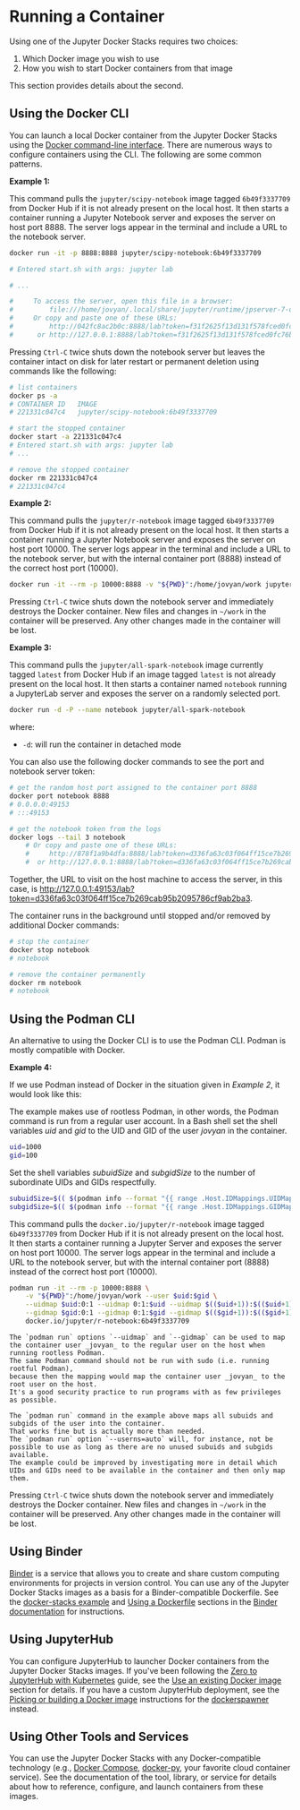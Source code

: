 # Running a Container

Using one of the Jupyter Docker Stacks requires two choices:

1. Which Docker image you wish to use
2. How you wish to start Docker containers from that image

This section provides details about the second.

## Using the Docker CLI

You can launch a local Docker container from the Jupyter Docker Stacks using the [Docker command-line interface](https://docs.docker.com/engine/reference/commandline/cli/).
There are numerous ways to configure containers using the CLI.
The following are some common patterns.

**Example 1:**

This command pulls the `jupyter/scipy-notebook` image tagged `6b49f3337709` from Docker Hub if it is not already present on the local host.
It then starts a container running a Jupyter Notebook server and exposes the server on host port 8888.
The server logs appear in the terminal and include a URL to the notebook server.

```bash
docker run -it -p 8888:8888 jupyter/scipy-notebook:6b49f3337709

# Entered start.sh with args: jupyter lab

# ...

#     To access the server, open this file in a browser:
#         file:///home/jovyan/.local/share/jupyter/runtime/jpserver-7-open.html
#     Or copy and paste one of these URLs:
#         http://042fc8ac2b0c:8888/lab?token=f31f2625f13d131f578fced0fc76b81d10f6c629e92c7099
#      or http://127.0.0.1:8888/lab?token=f31f2625f13d131f578fced0fc76b81d10f6c629e92c7099
```

Pressing `Ctrl-C` twice shuts down the notebook server but leaves the container intact on disk for later restart or permanent deletion using commands like the following:

```bash
# list containers
docker ps -a
# CONTAINER ID   IMAGE                                                 COMMAND                  CREATED          STATUS                     PORTS     NAMES
# 221331c047c4   jupyter/scipy-notebook:6b49f3337709                   "tini -g -- start-no…"   11 seconds ago   Exited (0) 8 seconds ago             cranky_benz

# start the stopped container
docker start -a 221331c047c4
# Entered start.sh with args: jupyter lab
# ...

# remove the stopped container
docker rm 221331c047c4
# 221331c047c4
```

**Example 2:**

This command pulls the `jupyter/r-notebook` image tagged `6b49f3337709` from Docker Hub if it is not already present on the local host.
It then starts a container running a Jupyter Notebook server and exposes the server on host port 10000.
The server logs appear in the terminal and include a URL to the notebook server, but with the internal container port (8888) instead of the correct host port (10000).

```bash
docker run -it --rm -p 10000:8888 -v "${PWD}":/home/jovyan/work jupyter/r-notebook:6b49f3337709
```

Pressing `Ctrl-C` twice shuts down the notebook server and immediately destroys the Docker container.
New files and changes in `~/work` in the container will be preserved.
Any other changes made in the container will be lost.

**Example 3:**

This command pulls the `jupyter/all-spark-notebook` image currently tagged `latest` from Docker Hub if an image tagged `latest` is not already present on the local host.
It then starts a container named `notebook` running a JupyterLab server and exposes the server on a randomly selected port.

```bash
docker run -d -P --name notebook jupyter/all-spark-notebook
```

where:

- `-d`: will run the container in detached mode

You can also use the following docker commands to see the port and notebook server token:

```bash
# get the random host port assigned to the container port 8888
docker port notebook 8888
# 0.0.0.0:49153
# :::49153

# get the notebook token from the logs
docker logs --tail 3 notebook
    # Or copy and paste one of these URLs:
    #     http://878f1a9b4dfa:8888/lab?token=d336fa63c03f064ff15ce7b269cab95b2095786cf9ab2ba3
    #  or http://127.0.0.1:8888/lab?token=d336fa63c03f064ff15ce7b269cab95b2095786cf9ab2ba3
```

Together, the URL to visit on the host machine to access the server, in this case, is <http://127.0.0.1:49153/lab?token=d336fa63c03f064ff15ce7b269cab95b2095786cf9ab2ba3>.

The container runs in the background until stopped and/or removed by additional Docker commands:

```bash
# stop the container
docker stop notebook
# notebook

# remove the container permanently
docker rm notebook
# notebook
```

## Using the Podman CLI

An alternative to using the Docker CLI is to use the Podman CLI. Podman is mostly compatible with Docker.

**Example 4:**

If we use Podman instead of Docker in the situation given in _Example 2_, it would look like this:

The example makes use of rootless Podman, in other words, the Podman command is run from a regular user account.
In a Bash shell set the shell variables _uid_ and _gid_ to the UID and GID of the user _jovyan_ in the container.

```bash
uid=1000
gid=100
```

Set the shell variables _subuidSize_ and _subgidSize_ to the number of subordinate UIDs and GIDs respectfully.

```bash
subuidSize=$(( $(podman info --format "{{ range .Host.IDMappings.UIDMap }}+{{.Size }}{{end }}" ) - 1 ))
subgidSize=$(( $(podman info --format "{{ range .Host.IDMappings.GIDMap }}+{{.Size }}{{end }}" ) - 1 ))
```

This command pulls the `docker.io/jupyter/r-notebook` image tagged `6b49f3337709` from Docker Hub if it is not already present on the local host.
It then starts a container running a Jupyter Server and exposes the server on host port 10000.
The server logs appear in the terminal and include a URL to the notebook server, but with the internal container port (8888) instead of the correct host port (10000).

```bash
podman run -it --rm -p 10000:8888 \
    -v "${PWD}":/home/jovyan/work --user $uid:$gid \
    --uidmap $uid:0:1 --uidmap 0:1:$uid --uidmap $(($uid+1)):$(($uid+1)):$(($subuidSize-$uid)) \
    --gidmap $gid:0:1 --gidmap 0:1:$gid --gidmap $(($gid+1)):$(($gid+1)):$(($subgidSize-$gid)) \
    docker.io/jupyter/r-notebook:6b49f3337709
```

```{warning}
The `podman run` options `--uidmap` and `--gidmap` can be used to map the container user _jovyan_ to the regular user on the host when running rootless Podman.
The same Podman command should not be run with sudo (i.e. running rootful Podman),
because then the mapping would map the container user _jovyan_ to the root user on the host.
It's a good security practice to run programs with as few privileges as possible.
```

```{note}
The `podman run` command in the example above maps all subuids and subgids of the user into the container.
That works fine but is actually more than needed.
The `podman run` option `--userns=auto` will, for instance, not be possible to use as long as there are no unused subuids and subgids available.
The example could be improved by investigating more in detail which UIDs and GIDs need to be available in the container and then only map them.
```

Pressing `Ctrl-C` twice shuts down the notebook server and immediately destroys the Docker container.
New files and changes in `~/work` in the container will be preserved.
Any other changes made in the container will be lost.

## Using Binder

[Binder](https://mybinder.org/) is a service that allows you to create and share custom computing environments for projects in version control.
You can use any of the Jupyter Docker Stacks images as a basis for a Binder-compatible Dockerfile.
See the
[docker-stacks example](https://mybinder.readthedocs.io/en/latest/examples/sample_repos.html#using-a-docker-image-from-the-jupyter-docker-stacks-repository) and
[Using a Dockerfile](https://mybinder.readthedocs.io/en/latest/tutorials/dockerfile.html) sections in the
[Binder documentation](https://mybinder.readthedocs.io/en/latest/index.html) for instructions.

## Using JupyterHub

You can configure JupyterHub to launcher Docker containers from the Jupyter Docker Stacks images.
If you've been following the [Zero to JupyterHub with Kubernetes](https://zero-to-jupyterhub.readthedocs.io/en/latest/) guide,
see the [Use an existing Docker image](https://zero-to-jupyterhub.readthedocs.io/en/latest/jupyterhub/customizing/user-environment.html#choose-and-use-an-existing-docker-image) section for details.
If you have a custom JupyterHub deployment, see the [Picking or building a Docker image](https://jupyterhub-dockerspawner.readthedocs.io/en/latest/docker-image.html)
instructions for the [dockerspawner](https://github.com/jupyterhub/dockerspawner) instead.

## Using Other Tools and Services

You can use the Jupyter Docker Stacks with any Docker-compatible technology
(e.g., [Docker Compose](https://docs.docker.com/compose/), [docker-py](https://github.com/docker/docker-py), your favorite cloud container service).
See the documentation of the tool, library, or service for details about how to reference, configure, and launch containers from these images.
